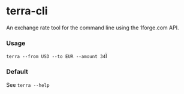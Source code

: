 # terra-cli

An exchange rate tool for the command line using the 1forge.com API.

### Usage

`terra --from USD --to EUR --amount 34`Ï

### Default

See `terra --help`
